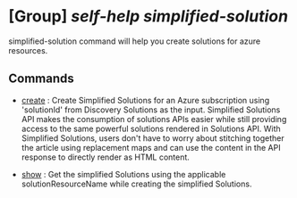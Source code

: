 # [Group] _self-help simplified-solution_

simplified-solution command will help you create solutions for azure resources.

## Commands

- [create](/Commands/self-help/simplified-solution/_create.md)
  : Create Simplified Solutions for an Azure subscription using 'solutionId' from Discovery Solutions as the input. Simplified Solutions API makes the consumption of solutions APIs easier while still providing access to the same powerful solutions rendered in Solutions API. With Simplified Solutions, users don't have to worry about stitching together the article using replacement maps and can use the content in the API response to directly render as HTML content.

- [show](/Commands/self-help/simplified-solution/_show.md)
  : Get the simplified Solutions using the applicable solutionResourceName while creating the simplified Solutions.
